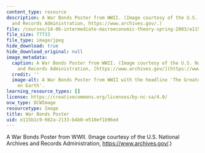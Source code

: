 ```yaml
---
content_type: resource
description: A War Bonds Poster from WWII. (Image courtesy of the U.S. National Archives
  and Records Administration, https://www.archives.gov/.)
file: /courses/14-06-intermediate-macroeconomic-theory-spring-2003/e115b1c9982a2133b4b0e510ef1b96ed_14-06s03.jpg
file_size: 77733
file_type: image/jpeg
hide_download: true
hide_download_original: null
image_metadata:
  caption: A War Bonds Poster from WWII. (Image courtesy of the U.S. National Archives
    and Records Administration, [https://www.archives.gov/](https://www.archives.gov/).)
  credit: ''
  image-alt: A War Bonds Poster from WWII with the headline 'The Greatest Investment
    on Earth'.
learning_resource_types: []
license: https://creativecommons.org/licenses/by-nc-sa/4.0/
ocw_type: OCWImage
resourcetype: Image
title: War Bonds Poster
uid: e115b1c9-982a-2133-b4b0-e510ef1b96ed
---
```

A War Bonds Poster from WWII. (Image courtesy of the U.S. National Archives and Records Administration, https://www.archives.gov/.)